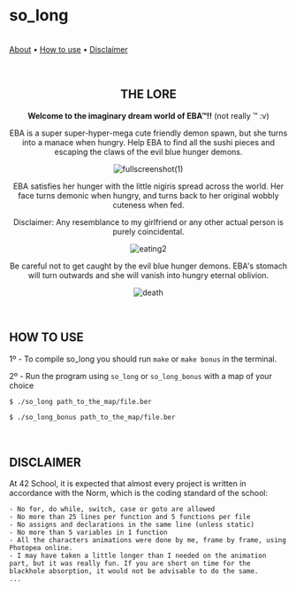 # **so_long**
<br>
	<a href="#THE LORE">About</a> •
	<a href="#how-to-use">How to use</a> •
	<a href="#disclaimer">Disclaimer</a>
</p>


<br>
<div align="center">

## THE LORE
<strong>Welcome to the imaginary dream world of EBA™!!</strong> (not really ™ :v)

EBA is a super super-hyper-mega cute friendly demon spawn, but she turns into a manace when hungry. Help EBA to find all the sushi pieces and escaping the claws of the evil blue hunger demons.

	
![fullscreenshot(1)](https://github.com/pmagalha/so_long/assets/136360645/36f866f3-e2d8-4065-ba02-a597be32a585)

EBA satisfies her hunger with the little nigiris spread across the world. Her face turns demonic when hungry, and turns back to her original wobbly cuteness when fed.

Disclaimer: Any resemblance to my girlfriend or any other actual person is purely coincidental.

![eating2](https://github.com/pmagalha/so_long/assets/136360645/1a25451c-7563-4dae-981d-787a7e7cf797)

Be careful not to get caught by the evil blue hunger demons. EBA's stomach will turn outwards and she will vanish into hungry eternal oblivion.

![death](https://github.com/pmagalha/so_long/assets/136360645/60270d27-d83d-4288-ad73-750e979d8791)

</div>

<br>

## HOW TO USE
1º - To compile so_long you should run `make` or `make bonus` in the terminal.


2º - Run the program using `so_long` or `so_long_bonus` with a map of your choice
```sh
$ ./so_long path_to_the_map/file.ber
```
```sh
$ ./so_long_bonus path_to_the_map/file.ber
```

<br>

## DISCLAIMER
At 42 School, it is expected that almost every project is written in accordance with the Norm, which is the coding standard of the school:

	- No for, do while, switch, case or goto are allowed
	- No more than 25 lines per function and 5 functions per file
	- No assigns and declarations in the same line (unless static)
	- No more than 5 variables in 1 function
 	- All the characters animations were done by me, frame by frame, using Photopea online.
  	- I may have taken a little longer than I needed on the animation part, but it was really fun. If you are short on time for the blackhole absorption, it would not be advisable to do the same.
	... 
